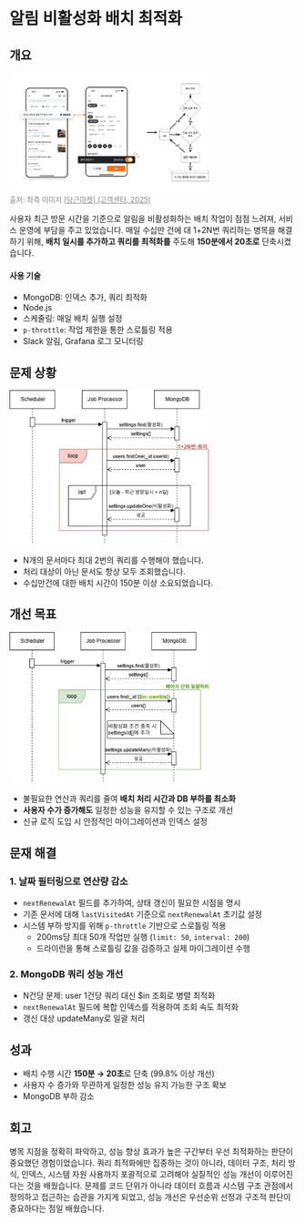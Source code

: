 # 알림 비활성화 배치 최적화

## 개요

<img src="image/batch-optimization/flow.png" alt="테스트 데이터" width="350" >
<p style="font-size: 0.9em; color: #888; margin-top: 0;">
출처: 좌측 이미지 <a href="https://cs.kr.karrotmarket.com/wv/faqs/2151" target="_blank" style="color: #888; text-decoration: underline;">[당근마켓] (고객센터, 2025)</a>
</p>

사용자 최근 방문 시간을 기준으로 알림을 비활성화하는 배치 작업이 점점 느려져, 서비스 운영에 부담을 주고 있었습니다. 매일 수십만 건에 대 1+2N번 쿼리하는 병목을 해결하기 위해, **배치 일시를 추가하고 쿼리를 최적화를** 주도해 **150분에서 20초로** 단축시켰습니다.

#### 사용 기술

- MongoDB: 인덱스 추가, 쿼리 최적화
- Node.js
- 스케줄링: 매일 배치 실행 설정
- `p-throttle`: 작업 제한을 통한 스로틀링 적용
- Slack 알림, Grafana 로그 모니터링

## 문제 상황

<img src="image/batch-optimization/opti_before.png" alt="테스트 데이터" width="350" >

- N개의 문서마다 최대 2번의 쿼리를 수행해야 했습니다.
- 처리 대상이 아닌 문서도 항상 모두 조회했습니다.
- 수십만건에 대한 배치 시간이 150분 이상 소요되었습니다.

## 개선 목표

<img src="image/batch-optimization/opti_after.png" alt="테스트 데이터" width="350" >

- 불필요한 연산과 쿼리를 줄여 **배치 처리 시간과 DB 부하를 최소화**
- **사용자 수가 증가해도** 일정한 성능을 유지할 수 있는 구조로 개선
- 신규 로직 도입 시 안정적인 마이그레이션과 인덱스 설정

## 문재 해결

### 1. 날짜 필터링으로 연산량 감소

- `nextRenewalAt` 필드를 추가하여, 상태 갱신이 필요한 시점을 명시
- 기존 문서에 대해 `lastVisitedAt` 기준으로 `nextRenewalAt` 초기값 설정
- 시스템 부하 방지를 위해 `p-throttle` 기반으로 스로틀링 적용
  - 200ms당 최대 50개 작업만 실행 (`limit: 50`, `interval: 200`)
  - 드라이런을 통해 스로틀링 값을 검증하고 실제 마이그레이션 수행

### 2. MongoDB 쿼리 성능 개선

- N건당 문제: user 1건당 쿼리 대신 $in 조회로 병렬 최적화
- `nextRenewalAt` 필드에 복합 인덱스를 적용하여 조회 속도 최적화
- 갱신 대상 updateMany로 일괄 처리

## 성과

- 배치 수행 시간 **150분 → 20초**로 단축 (99.8% 이상 개선)
- 사용자 수 증가와 무관하게 일정한 성능 유지 가능한 구조 확보
- MongoDB 부하 감소

## 회고

병목 지점을 정확히 파악하고, 성능 향상 효과가 높은 구간부터 우선 최적화하는 판단이 중요했던 경험이었습니다. 쿼리 최적화에만 집중하는 것이 아니라, 데이터 구조, 처리 방식, 인덱스, 시스템 자원 사용까지 포괄적으로 고려해야 실질적인 성능 개선이 이루어진다는 것을 배웠습니다. 문제를 코드 단위가 아니라 데이터 흐름과 시스템 구조 관점에서 정의하고 접근하는 습관을 가지게 되었고, 성능 개선은 우선순위 선정과 구조적 판단이 중요하다는 점일 배웠습니다.
